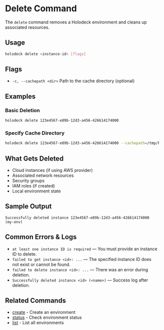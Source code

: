 # Delete Command

The `delete` command removes a Holodeck environment and cleans up associated
resources.

## Usage

```bash
holodeck delete <instance-id> [flags]
```

## Flags

- `-c, --cachepath <dir>`  Path to the cache directory (optional)

## Examples

### Basic Deletion

```bash
holodeck delete 123e4567-e89b-12d3-a456-426614174000
```

### Specify Cache Directory

```bash
holodeck delete 123e4567-e89b-12d3-a456-426614174000 --cachepath=/tmp/holodeck-cache
```

## What Gets Deleted

- Cloud instances (if using AWS provider)
- Associated network resources
- Security groups
- IAM roles (if created)
- Local environment state

## Sample Output

```text
Successfully deleted instance 123e4567-e89b-12d3-a456-426614174000 (my-env)
```

## Common Errors & Logs

- `at least one instance ID is required` — You must provide an instance ID to delete.
- `failed to get instance <id>: ...` — The specified instance ID does not exist
    or cannot be found.
- `failed to delete instance <id>: ...` — There was an error during deletion.
- `Successfully deleted instance <id> (<name>)` — Success log after deletion.

## Related Commands

- [create](create.md) - Create an environment
- [status](status.md) - Check environment status
- [list](list.md) - List all environments
